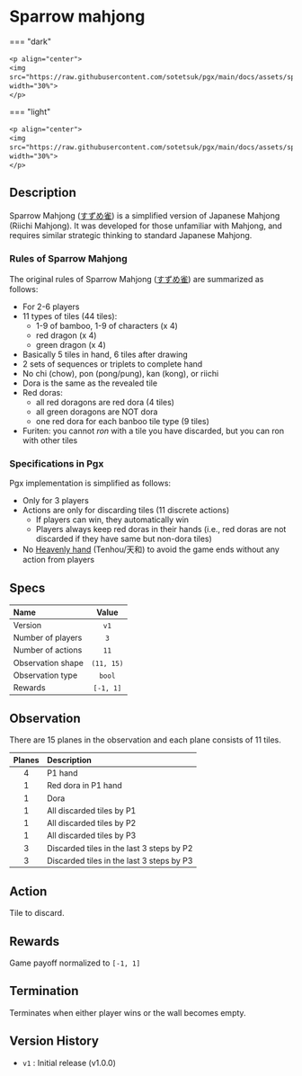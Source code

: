 # Sparrow mahjong

=== "dark" 

    <p align="center">
    <img src="https://raw.githubusercontent.com/sotetsuk/pgx/main/docs/assets/sparrow_mahjong_dark.svg" width="30%">
    </p>

=== "light" 

    <p align="center">
    <img src="https://raw.githubusercontent.com/sotetsuk/pgx/main/docs/assets/sparrow_mahjong_light.svg" width="30%">
    </p>

## Description

Sparrow Mahjong ([すずめ雀](https://sugorokuya.jp/p/suzume-jong)) is a simplified version of Japanese Mahjong (Riichi Mahjong).
It was developed for those unfamiliar with Mahjong,
and requires similar strategic thinking to standard Japanese Mahjong.


### Rules of Sparrow Mahjong

<!---
すずめ雀のルールの概略は以下のようなものです。

  * 2-6人用
  * 牌はソウズと發中のみの11種44枚
  * 手牌は基本5枚、ツモ直後6枚
  * 順子か刻子を2つ完成で手牌完成
  * チーポンカンリーチはなし
  * ドラは表示牌がそのままドラ
  * 中はすべて赤ドラ、發は赤ドラなし、各牌ひとつ赤ドラがある
  * フリテンは自分が捨てた牌はあがれないが、他の牌ではあがれる
--->

The original rules of Sparrow Mahjong ([すずめ雀](https://sugorokuya.jp/p/suzume-jong)) are summarized as follows:

* For 2-6 players
* 11 types of tiles (44 tiles): 
    * 1-9 of bamboo, 1-9 of characters (x 4)
    * red dragon (x 4)
    * green dragon (x 4)
* Basically 5 tiles in hand, 6 tiles after drawing
* 2 sets of sequences or triplets to complete hand
* No chi (chow), pon (pong/pung), kan (kong), or riichi
* Dora is the same as the revealed tile
* Red doras: 
    * all red doragons are red dora (4 tiles)
    * all green doragons are NOT dora
    * one red dora for each banboo tile type (9 tiles)
* Furiten: you cannot *ron* with a tile you have discarded, but you can ron with other tiles

### Specifications in Pgx

Pgx implementation is simplified as follows:

* Only for 3 players
* Actions are only for discarding tiles (11 discrete actions)
  * If players can win, they automatically win
  * Players always keep red doras in their hands (i.e., red doras are not discarded if they have same but non-dora tiles)
* No [Heavenly hand](https://riichi.wiki/Tenhou_and_chiihou) (Tenhou/天和) to avoid the game ends without any action from players

## Specs

| Name | Value |
|:---|:----:|
| Version | `v1` |
| Number of players | `3` |
| Number of actions | `11` |
| Observation shape | `(11, 15)` |
| Observation type | `bool` |
| Rewards | `[-1, 1]` |

## Observation
There are 15 planes in the observation and each plane consists of 11 tiles.

| Planes | Description |
|:---:|:----|
| 4 | P1 hand | 
| 1 | Red dora in P1 hand | 
| 1 | Dora | 
| 1 | All discarded tiles by P1 |
| 1 | All discarded tiles by P2 |
| 1 | All discarded tiles by P3 | 
| 3 | Discarded tiles in the last 3 steps by P2 | 
| 3 | Discarded tiles in the last 3 steps by P3 |

## Action
Tile to discard.

## Rewards
Game payoff normalized to `[-1, 1]`

## Termination
Terminates when either player wins or the wall becomes empty.

## Version History

- `v1` : Initial release (v1.0.0)
